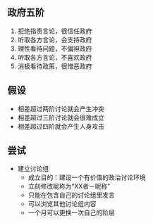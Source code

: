 ## 政府五阶

1. 拒绝指责言论，很信任政府
2. 听取各方言论，会支持政府
3. 理性看待问题，不偏袒政府
4. 听取各方言论，不喜欢政府
5. 消极看待政策，很憎恶政府

## 假设

- 相差超过两阶讨论就会产生冲突
- 相差超过三阶讨论就会很难成立
- 相差超过四阶就会产生人身攻击

## 尝试

- 建立讨论组
	- 成立目的：建设一个有价值的政治讨论环境
	- 立刻修改昵称为“XX者－昵称”
	- 只能在包含自己的讨论组里发言
	- 可以浏览其他讨论组内容
	- 一个月可以更换一次自己的阶层
